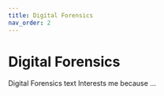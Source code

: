 ```yaml
---
title: Digital Forensics
nav_order: 2
---
```


# Digital Forensics

Digital Forensics text
Interests me because ...